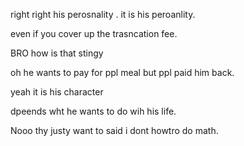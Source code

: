 right right his perosnality . it is his peroanlity.

even if you cover up the trasncation fee.

BRO how is that stingy

oh he wants to  pay for ppl meal but ppl paid him back.

yeah it is his character 

dpeends wht he wants to do wih his life.



Nooo thy justy want to said i dont howtro do math.
